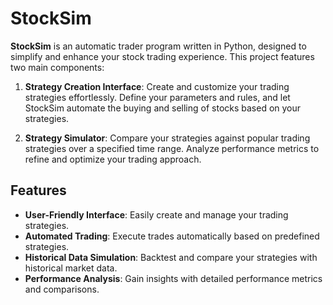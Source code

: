 # StockSim

**StockSim** is an automatic trader program written in Python, designed to simplify and enhance your stock trading experience. This project features two main components:

1. **Strategy Creation Interface**: Create and customize your trading strategies effortlessly. Define your parameters and rules, and let StockSim automate the buying and selling of stocks based on your strategies.

2. **Strategy Simulator**: Compare your strategies against popular trading strategies over a specified time range. Analyze performance metrics to refine and optimize your trading approach.

## Features

- **User-Friendly Interface**: Easily create and manage your trading strategies.
- **Automated Trading**: Execute trades automatically based on predefined strategies.
- **Historical Data Simulation**: Backtest and compare your strategies with historical market data.
- **Performance Analysis**: Gain insights with detailed performance metrics and comparisons.

